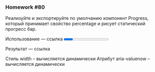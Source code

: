 ### Homework #80


Реализуйте и экспортируйте по умолчанию компонент Progress, который принимает свойство percentage и рисует статический прогресс бар.

Использование — ссылка
<Progress percentage={40} />;

Результат — ссылка

<div class="progress">
    <div class="progress-bar" role="progressbar" aria-valuenow="40" aria-valuemin="0" aria-valuemax="100" aria-label="progressbar" style="width: 40%;">
    </div>
</div>

Стиль width – вычисляется динамически
Атрибут aria-valuenow – вычисляется динамически